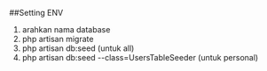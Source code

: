 ##Setting ENV
1. arahkan nama database
2. php artisan migrate
3. php artisan db:seed (untuk all)
4. php artisan db:seed --class=UsersTableSeeder (untuk personal)

